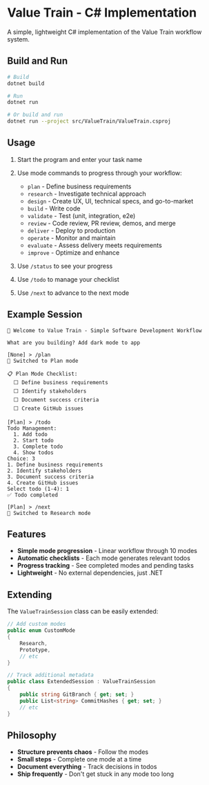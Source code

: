 # Value Train - C# Implementation

A simple, lightweight C# implementation of the Value Train workflow system.

## Build and Run

```bash
# Build
dotnet build

# Run
dotnet run

# Or build and run
dotnet run --project src/ValueTrain/ValueTrain.csproj
```

## Usage

1. Start the program and enter your task name
2. Use mode commands to progress through your workflow:
   - `plan` - Define business requirements
   - `research` - Investigate technical approach
   - `design` - Create UX, UI, technical specs, and go-to-market
   - `build` - Write code
   - `validate` - Test (unit, integration, e2e)
   - `review` - Code review, PR review, demos, and merge
   - `deliver` - Deploy to production
   - `operate` - Monitor and maintain
   - `evaluate` - Assess delivery meets requirements
   - `improve` - Optimize and enhance

3. Use `/status` to see your progress
4. Use `/todo` to manage your checklist
5. Use `/next` to advance to the next mode

## Example Session

```
🚂 Welcome to Value Train - Simple Software Development Workflow

What are you building? Add dark mode to app

[None] > /plan
🚂 Switched to Plan mode

📋 Plan Mode Checklist:
  ⬜ Define business requirements
  ⬜ Identify stakeholders  
  ⬜ Document success criteria
  ⬜ Create GitHub issues

[Plan] > /todo
Todo Management:
  1. Add todo
  2. Start todo
  3. Complete todo
  4. Show todos
Choice: 3
1. Define business requirements
2. Identify stakeholders
3. Document success criteria
4. Create GitHub issues
Select todo (1-4): 1
✅ Todo completed

[Plan] > /next
🚂 Switched to Research mode
```

## Features

- **Simple mode progression** - Linear workflow through 10 modes
- **Automatic checklists** - Each mode generates relevant todos
- **Progress tracking** - See completed modes and pending tasks
- **Lightweight** - No external dependencies, just .NET

## Extending

The `ValueTrainSession` class can be easily extended:

```csharp
// Add custom modes
public enum CustomMode 
{
    Research,
    Prototype,
    // etc
}

// Track additional metadata
public class ExtendedSession : ValueTrainSession
{
    public string GitBranch { get; set; }
    public List<string> CommitHashes { get; set; }
    // etc
}
```

## Philosophy

- **Structure prevents chaos** - Follow the modes
- **Small steps** - Complete one mode at a time
- **Document everything** - Track decisions in todos
- **Ship frequently** - Don't get stuck in any mode too long